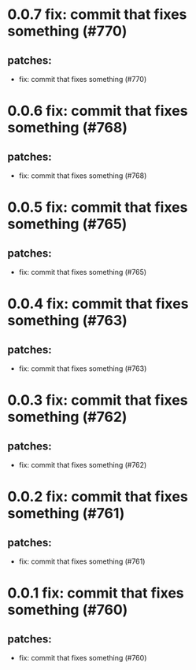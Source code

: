 # 0.0.7 fix: commit that fixes something (#770)

## patches:
* fix: commit that fixes something (#770)

# 0.0.6 fix: commit that fixes something (#768)

## patches:
* fix: commit that fixes something (#768)

# 0.0.5 fix: commit that fixes something (#765)

## patches:
* fix: commit that fixes something (#765)

# 0.0.4 fix: commit that fixes something (#763)

## patches:
* fix: commit that fixes something (#763)

# 0.0.3 fix: commit that fixes something (#762)

## patches:
* fix: commit that fixes something (#762)

# 0.0.2 fix: commit that fixes something (#761)

## patches:
* fix: commit that fixes something (#761)

# 0.0.1 fix: commit that fixes something (#760)

## patches:
* fix: commit that fixes something (#760)


